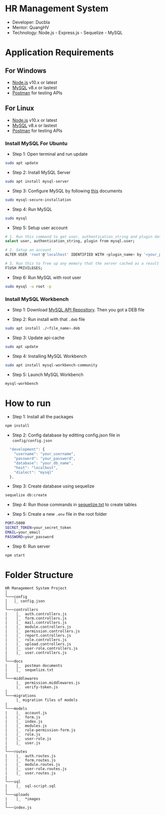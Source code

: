# HR Management System

- Developer: Ducbla
- Mentor: QuangHV
- Technology: Node.js - Express.js - Sequelize - MySQL

# Application Requirements

## For Windows

- [Node.js](https://nodejs.org/en/) v10.x or latest
- [MySQL](https://dev.mysql.com/downloads/installer/) v8.x or lastest
- [Postman](https://www.postman.com/downloads/) for testing APIs

## For Linux

- [Node.js](https://nodejs.org/en/) v10.x or latest
- [MySQL](https://dev.mysql.com/downloads/installer/) v8.x or lastest
- [Postman](https://www.postman.com/downloads/) for testing APIs

### Install MySQL For Ubuntu

- Step 1: Open terminal and run update

```bash
sudo apt update
```

- Step 2: Install MySQL Server

```bash
sudo apt install mysql-server
```

- Step 3: Configure MySQL by following [this](https://www.digitalocean.com/community/tutorials/how-to-install-mysql-on-ubuntu-20-04) documents

```bash
sudo mysql-secure-installation
```

- Step 4: Run MySQL

```bash
sudo mysql
```

- Step 5: Setup user account

```bash
# 1. Run this command to get user, authentication_string and plugin data
select user, authentication_string, plugin from mysql.user;

# 2. Setup an account
ALTER USER 'root'@'localhost' IDENTIFIED WITH <plugin_name> by '<your_password>'

# 3. Run this to free up any memory that the server cached as a result of the preceding ALTER USER statement
FlUSH PRIVILEGES;
```

- Step 6: Run MySQL with root user

```bash
sudo mysql -u root -p
```

### Install MySQL Workbench

- Step 1: Download [MySQL API Repository](https://dev.mysql.com/downloads/repo/apt/). Then you got a DEB file

- Step 2: Run install with that `.deb` file

```bash
sudo apt install ./<file_name>.deb
```

- Step 3: Update api-cache

```bash
sudo apt update
```

- Step 4: Installing MySQL Workbench

```bash
sudo apt install mysql-workbench-community
```

- Step 5: Launch MySQL Workbench

```bash
mysql-workbench
```

# How to run

- Step 1: Install all the packages

```bash
npm install
```

- Step 2: Config database by editting config.json file in `config/config.json`

```js
  "development": {
    "username": "your_username",
    "password": "your_password",
    "database": "your_db_name",
    "host": "localhost",
    "dialect": "mysql"
  },
```

- Step 3: Create database using sequelize

```bash
sequelize db:create
```

- Step 4: Run those commands in [sequelize.txt](https://github.com/quanghvvmo/group-12-project/tree/ducbla/docs/sequelize.txt) to create tables

- Step 5: Create a new `.env` file in the root folder

```bash
PORT=5000
SECRET_TOKEN=your_secret_token
EMAIL=your_email
PASSWORD=your_password
```

- Step 6: Run server

```bash
npm start
```

# Folder Structure

```
HR Management System Project
│
└───config
│   │_ config.json
│
└───controllers
|    │_  auth.controllers.js
|    │_  form.controllers.js
|    |_  mail.controllers.js
|    |_  module.controllers.js
|    |_  permission.controllers.js
|    |_  report.controllers.js
|    |_  role.controllers.js
|    |_  upload.controllers.js
|    |_  user-role.controllers.js
|    |_  user.controllers.js
│
└───docs
|    │_  postman documents
|    │_  sequelize.txt
|
└───middlewares
     |_  permission.middlewares.js
     |_  verify-token.js
|
└───migrations
     |_ migration files of models
|
└───models
|    |_  account.js
|    |_  form.js
|    |_  index.js
|    |_  modules.js
|    |_  role-permission-form.js
|    |_  role.js
|    |_  user-role.js
|    |_  user.js
|
└───routes
|    |_  auth.routes.js
|    |_  form.routes.js
|    |_  module.routes.js
|    |_  user-role.routes.js
|    |_  user.routes.js
|
└───sql
|    |_  sql-script.sql
|
└───uploads
|    |_  *images
|
└───index.js
```
